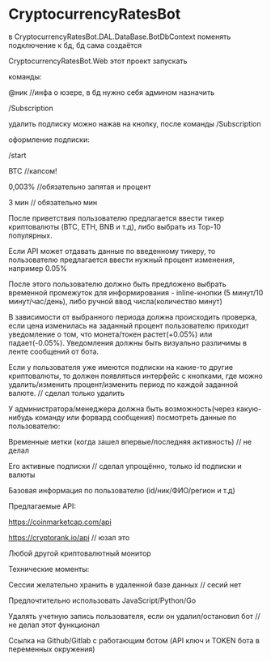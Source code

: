 # CryptocurrencyRatesBot
в CryptocurrencyRatesBot.DAL.DataBase.BotDbContext поменять подключение к бд, бд сама создаётся

CryptocurrencyRatesBot.Web этот проект запускать

команды:

@ник //инфа о юзере, в бд нужно себя админом назначить

/Subscription

удалить подписку можно нажав на кнопку, после команды /Subscription

оформление подписки:

/start

BTC //капсом!

0,003% //обязательно запятая и процент

3 мин // обязательно мин


После приветствия пользователю предлагается ввести тикер криптовалюты (BTC, ETH, BNB и т.д), либо выбрать из Top-10 популярных.


Если API может отдавать данные по введенному тикеру, то пользователю предлагается ввести нужный процент изменения, например 0.05%

После этого пользователю должно быть предложено выбрать временной промежуток для информирования - inline-кнопки (5 минут/10 минут/час/день), либо ручной ввод числа(количество минут)

В зависимости от выбранного периода должна происходить проверка, если цена изменилась на заданный процент пользователю приходит уведомление о том, что монета/токен растет(+0.05%) или падает(-0.05%). Уведомления должны быть визуально различимы в ленте сообщений от бота.

Если у пользователя уже имеются подписки на какие-то другие криптовалюты, то должен появляться интерфейс с кнопками, где можно удалить/изменить процент/изменить период по каждой заданной валюте. // сделал только удалить

У администратора/менеджера должна быть возможность(через какую-нибудь команду или форвард сообщения) посмотреть данные по пользователю:


Временные метки (когда зашел впервые/последняя активность) // не делал

Его активные подписки // сделал упрощённо, только id подписки и валюты

Базовая информация по пользователю (id/ник/ФИО/регион и т.д)


Предлагаемые API: 


https://coinmarketcap.com/api

https://cryptorank.io/api // юзал это

Любой другой криптовалютный монитор



Технические моменты:


Сессии желательно хранить в удаленной базе данных // сесий нет

Предпочтительно использовать JavaScript/Python/Go

Удалять учетную запись пользователя, если он удалил/остановил бот // не делал этот функционал

Ссылка на Github/Gitlab с работающим ботом (API ключ и TOKEN бота в переменных окружения)

